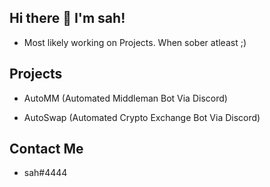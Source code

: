 ## Hi there 👋 I'm sah!

- Most likely working on Projects. When sober atleast ;)

## Projects

- AutoMM (Automated Middleman Bot Via Discord)

- AutoSwap (Automated Crypto Exchange Bot Via Discord)

## Contact Me

- sah#4444
